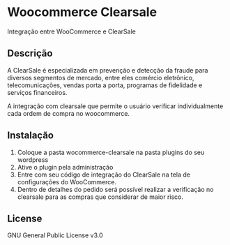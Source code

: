 # Woocommerce Clearsale
Integração entre WooCommerce  e ClearSale

## Descrição
A ClearSale é especializada em prevenção e detecção da fraude para diversos segmentos de mercado, entre eles comércio eletrônico, telecomunicações, vendas porta a porta, programas de fidelidade e serviços financeiros.

A integração com clearsale que permite o usuário verificar individualmente cada ordem de compra no woocommerce.

## Instalação
1. Coloque a pasta wocommerce-clearsale na pasta plugins do seu wordpress
2. Ative o plugin pela administração
3. Entre com seu código de integração do ClearSale na tela de configurações do WooCommerce.
4. Dentro de detalhes do pedido será possível realizar a verificação no clearsale para as compras que considerar de maior risco.

## License
GNU General Public License v3.0
